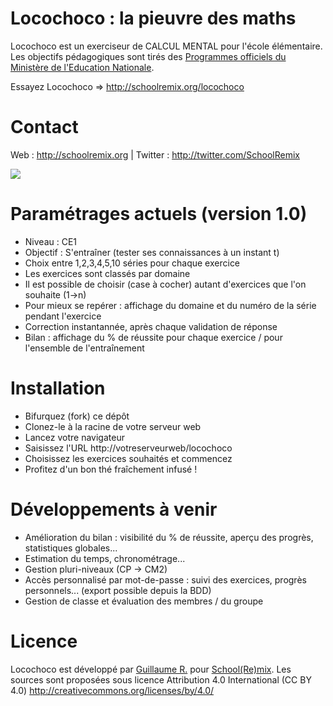 Locochoco : la pieuvre des maths
================================

Locochoco est un exerciseur de CALCUL MENTAL pour l'école élémentaire. Les objectifs pédagogiques sont tirés des <a href="http://www.education.gouv.fr/cid38/horaires-et-programmes.html" target="_blank">Programmes officiels du Ministère de l'Education Nationale</a>.

Essayez Locochoco => http://schoolremix.org/locochoco

Contact
=======
Web : <a href="http://schoolremix.org" target="_blank">http://schoolremix.org</a> | Twitter : <a href="http://twitter.com/SchoolRemix" target="_blank">http://twitter.com/SchoolRemix</a>

<img src="http://schoolremix.org/locochoco/img/pieuvre.png">

Paramétrages actuels (version 1.0)
==================================
- Niveau : CE1
- Objectif : S'entraîner (tester ses connaissances à un instant t)
- Choix entre 1,2,3,4,5,10 séries pour chaque exercice
- Les exercices sont classés par domaine
- Il est possible de choisir (case à cocher) autant d'exercices que l'on souhaite (1->n)
- Pour mieux se repérer : affichage du domaine et du numéro de la série pendant l'exercice
- Correction instantannée, après chaque validation de réponse
- Bilan : affichage du % de réussite pour chaque exercice / pour l'ensemble de l'entraînement

Installation
============
- Bifurquez (fork) ce dépôt
- Clonez-le à la racine de votre serveur web
- Lancez votre navigateur
- Saisissez l'URL http://votreserveurweb/locochoco
- Choisissez les exercices souhaités et commencez
- Profitez d'un bon thé fraîchement infusé !

Développements à venir
======================
- Amélioration du bilan : visibilité du % de réussite, aperçu des progrès, statistiques globales...
- Estimation du temps, chronométrage...
- Gestion pluri-niveaux (CP -> CM2)
- Accès personnalisé par mot-de-passe : suivi des exercices, progrès personnels... (export possible depuis la BDD)
- Gestion de classe et évaluation des membres / du groupe

Licence
=======
Locochoco est développé par <a href="http://twitter.com/SchoolRemix" target="_blank">Guillaume R.</a> pour <a href="http://schoolremix.org" target="_blank">School(Re)mix</a>.
Les sources sont proposées sous licence Attribution 4.0 International (CC BY 4.0) http://creativecommons.org/licenses/by/4.0/
